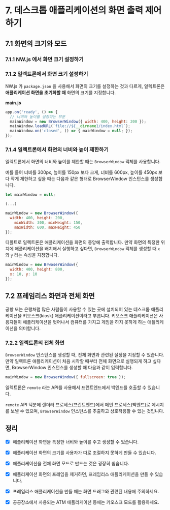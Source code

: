 # 7. 데스크톱 애플리케이션의 화면 출력 제어하기

## 7.1 화면의 크기와 모드

### 7.1.1 NW.js 에서 화면 크기 설정하기



### 7.1.2 일렉트론에서 화면 크기 설정하기

NW.js 가 `package.json` 을 사용해서 화면의 크기를 설정하는 것과 다르게, 일렉트론은 **애플리케이션 화면을 초기화할 때** 화면의 크기를 지정합니다.



**main.js**

```javascript
app.on('ready', () => {
  // 너비와 높이를 설정하는 부분
  mainWindow = new BrowserWindow({ width: 400, height: 200 });
  mainWindow.loadURL(`file://${__dirname}/index.html`);
  mainWindow.on('closed', () => { mainWindow = null; });
});
```



### 7.1.4 일렉트론에서 화면의 너비와 높이 제한하기

일렉트론에서 화면의 너비와 높이를 제한할 때는 `BrowserWindow` 객체를 사용합니다.

예를 들어 너비를 300px, 높이를 150px 보다 크게, 너비를 600px, 높이를 450px 보다 작게 제한하고 싶을 때는 다음과 같은 형태로 BrowserWindow 인스턴스를 생성합니다.

```javascript
let mainWindow = null;

(...)

mainWindow = new BrowserWindow({
  width: 400, height: 200,
	minWidth: 300, minHeight: 150,
	maxWidth: 600, maxHeight: 450
});
```



디폴트로 일렉트론은 애플리케이션을 화면의 중앙에 출력합니다. 만약 화면의 특정한 위치에 애플리케이션을 배치해서 실행하고 싶다면, `BrowserWindow` 객체를 생성할 때 `x` 와 `y` 라는 속성을 지정합니다.

```javascript
mainWindow = new BrwoserWindow({
  width: 400, height: 800,
  x: 10, y: 10
});
```





## 7.2 프레임리스 화면과 전체 화면

공항 또는 은행처럼 많은 사람들이 사용할 수 있는 곳에 설치되어 있는 데스크톱 애플리케이션을 키오스크(kiosk) 애플리케이션이라고 부릅니다. 키오스크 애플리케이션은 사용자들이 애플리케이션을 벗어나서 컴퓨터를 가지고 게임을 하지 못하게 하는 애플리케이션을 의미합니다.



### 7.2.2 일렉트론의 전체 화면

`BrowserWindow` 인스턴스를 생성할 때, 전체 화면과 관련된 설정을 지정할 수 있습니다. 만약 일렉트론 애플리케이션이 처음 시작할 때부터 전체 화면으로 실행되게 하고 싶다면, BrowserWindow 인스턴스를 생성할 때 다음과 같이 입력합니다.

```javascript
mainWindow = new BrowserWindow({ fullscreen: true });
```



일렉트론은 `remote` 라는 API를 사용해서 프런트엔드에서 백엔드를 호출할 수 있습니다.

`remote` API 덕분에 렌더러 프로세스(프런트엔드)에서 메인 프로세스(백엔드)로 메시지를 보낼 수 있으며, `BrowserWindow` 인스턴스를 추출하고 상호작용할 수 있는 것입니다.



## 정리

-   [x] 애플리케이션 화면을 특정한 너비와 높이를 주고 생성할 수 있습니다.
-   [x] 애플리케이션 화면의 크기를 사용자가 따로 조절하지 못하게 만들 수 있습니다.
-   [x] 애플리케이션을 전체 화면 모드로 만드는 것은 굉장히 쉽습니다.
-   [x] 애플리케이션 화면의 프레임을 제거하면, 프레임리스 애플리케이션을 만들 수 있습니다.
-   [x] 프레임리스 애플리케이션을 만들 때는 화면 드래그와 관련된 내용에 주의하세요.
-   [x] 공공장소에서 사용되는 ATM 애플리케이션 등에는 키오스크 모드를 활용하세요.


